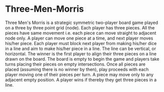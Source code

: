 # Three-Men-Morris

Three Men's Morris is a strategic symmetric two-player board game played on a three by three point grid (node). 
Each player has three pieces. All the pieces have same movement i.e. each piece can move straight to adjacent node only.
A player can move one piece at a time, and next player moves his/her piece. Each player must block next player from 
making his/her dice in a line and aim to make his/her piece in a line. The line can be vertical, or horizontal. The winner 
is the first player to align their three pieces on a line drawn on the board. The board is empty to begin the game and players
take turns placing their pieces on empty intersections. Once all pieces are placed (assuming there is no winner by then), play 
proceeds with each player moving one of their pieces per turn. A piece may move only to any adjacent empty position. A player
wins if thereby they get three pieces in a line.
